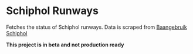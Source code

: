 Schiphol Runways
================

Fetches the status of Schiphol runways. Data is scraped from [Baangebruik Schiphol](https://www.lvnl.nl/nl/airtraffic)

**This project is in beta and not production ready**